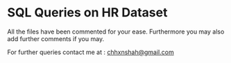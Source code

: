 # SQL Queries on HR Dataset

All the files have been commented for your ease. Furthermore you may also add further comments if you may.


For further queries contact me at : chhxnshah@gmail.com
